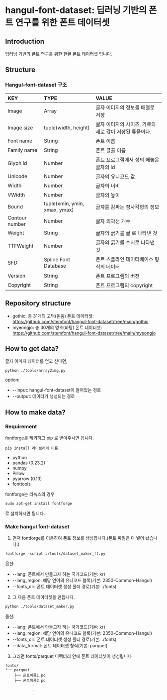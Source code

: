 hangul-font-dataset: 딥러닝 기반의 폰트 연구를 위한 폰트 데이터셋
=============

## Introduction


딥러닝 기반의 폰트 연구를 위한 한글 폰트 데이터셋 입니다.


## Structure

### Hangul-font-dataset 구조

|KEY|TYPE|VALUE|
|:---|:---|:---|
|Image|Array|글자 이미지의 정보를 배열로 저장|
|Image size|tuple(width, height)|글자 이미지의 사이즈, 가로와 세로 값이 저장된 튜플이다.|
|Font name|String|폰트 이름|
|Family name|String|폰트 글꼴 이름|
|Glyph id|Number|폰트 프로그램에서 정의 해놓은 글자의 id|
|Unicode|Number|글자의 유니코드 값|
|Width|Number|글자의 너비|
|VWidth|Number|글자의 높이|
|Bound|tuple(xmin, ymin, xmax, ymax)|글자를 감싸는 정사각형의 정보|
|Contour number|Number|글자 외곽선 개수|
|Weight|String|글자의 굵기를 글 로 나타낸 것|
|TTFWeight|Number|글자의 굵기를 수치로 나타낸 것|
|SFD|Spline Font Database|폰트 스플라인 데이터베이스 형식의 데이터|
|Version|String|폰트 프로그램의 버전|
|Copyright|String|폰트 프로그램의 copyright|

## Repository structure

* gothic: 총 31개의 고딕(돋움) 폰트 데이터셋: https://github.com/stemfont/hangul-font-dataset/tree/main/gothic
* myeongjo: 총 30개의 명조(바탕) 폰트 데이터셋: https://github.com/stemfont/hangul-font-dataset/tree/main/myeongjo

## How to get data?

글자 이미지 데이터를 얻고 싶다면,

```
python ./tools/array2img.py 
```
option:
- --input: hangul-font-dataset이 들어있는 경로
- --output: 데이터가 생성되는 경로 

## How to make data?

### Requirement

fontforge를 제외하고 pip 로 받아주시면 됩니다.

```
pip install 라이브러리 이름
```

- python
- pandas (0.23.2)
- numpy
- Pillow
- pyarrow (0.13)
- fonttools

fontforge는 리눅스의 경우

```
sudo apt-get install fontforge
```

로 설치하시면 됩니다.

### Make hangul font-dataset

1. 먼저 fontforge를 이용하여 폰트 정보를 생성합니다.(폰트 파일은 다 넣어 놨습니다.)

```
fontforge -script ./tools/dataset_maker_ff.py

```
옵션:

- --lang: 폰트에서 만들고자 하는 국가코드(기본: kr)
- --lang_region: 해당 언어의 유니코드 블록(기본: 2350-Common-Hangul)
- --fonts_dir: 폰트 데이터셋 생성 폴더 경로(기본: ./fonts)


2. 그 다음 폰트 데이터셋을 만듭니다.

```
python ./tools/dataset_maker.py

```
옵션:

- --lang: 폰트에서 만들고자 하는 국가코드(기본: kr)
- --lang_region: 해당 언어의 유니코드 블록(기본: 2350-Common-Hangul)
- --fonts_dir: 폰트 데이터셋 생성 폴더 경로(기본: ./fonts)
- --data_format: 폰트 데이터셋 형식(기본: parquet)

3. 그러면 fonts/parquet 디렉터리 안에 폰트 데이터셋이 생성됩니다

```
fonts/
└── parquet
	├── 폰트이름1.pq
	├── 폰트이름2.pq
			.
			.
			.
```